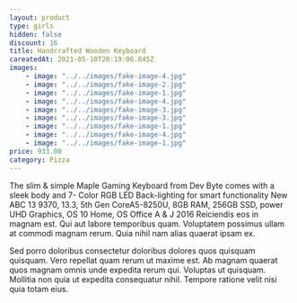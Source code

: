 ```yaml
---
layout: product
type: girls
hidden: false
discount: 16
title: Handcrafted Wooden Keyboard
careatedAt: 2021-05-10T20:19:06.845Z
images:
    - image: "../../images/fake-image-4.jpg"
    - image: "../../images/fake-image-2.jpg"
    - image: "../../images/fake-image-1.jpg"
    - image: "../../images/fake-image-4.jpg"
    - image: "../../images/fake-image-3.jpg"
    - image: "../../images/fake-image-3.jpg"
    - image: "../../images/fake-image-1.jpg"
    - image: "../../images/fake-image-4.jpg"
    - image: "../../images/fake-image-1.jpg"
price: 933.00
category: Pizza
---
```

The slim & simple Maple Gaming Keyboard from Dev Byte comes with a sleek body and 7- Color RGB LED Back-lighting for smart functionality
New ABC 13 9370, 13.3, 5th Gen CoreA5-8250U, 8GB RAM, 256GB SSD, power UHD Graphics, OS 10 Home, OS Office A & J 2016
Reiciendis eos in magnam est. Qui aut labore temporibus quam. Voluptatem possimus ullam at commodi magnam rerum. Quia nihil nam alias quaerat ipsam ex.
 Sed porro doloribus consectetur doloribus dolores quos quisquam quisquam. Vero repellat quam rerum ut maxime est. Ab magnam quaerat quos magnam omnis unde expedita rerum qui. Voluptas ut quisquam. Mollitia non quia ut expedita consequatur nihil. Tempore ratione velit nisi quia totam eius.
